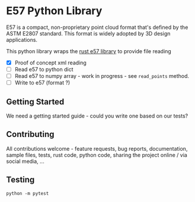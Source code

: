 # E57 Python Library

E57 is a compact, non-proprietary point cloud format that's defined by the ASTM E2807 standard. This format is widely adopted by 3D design applications.

This python library wraps the [rust e57 library](https://github.com/cry-inc/e57) to provide file reading

- [x] Proof of concept xml reading
- [ ] Read e57 to python dict
- [ ] Read e57 to numpy array - work in progress - see `read_points` method.
- [ ] Write to e57 (format ?)

## Getting Started

We need a getting started guide - could you write one based on our tests?

## Contributing

All contributions welcome - feature requests, bug reports, documentation, sample files, tests, rust code, python code, sharing the project online / via social media, ...

## Testing

`python -m pytest`
